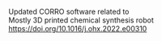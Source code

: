Updated CORRO software related to<br>
Mostly 3D printed chemical synthesis robot<br>
https://doi.org/10.1016/j.ohx.2022.e00310<br>
